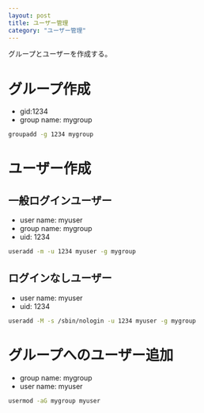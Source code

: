 ```yaml
---
layout: post
title: ユーザー管理
category: "ユーザー管理"
---
```


グループとユーザーを作成する。

# グループ作成

- gid:1234
- group name: mygroup

```sh
groupadd -g 1234 mygroup
```

# ユーザー作成

## 一般ログインユーザー

- user name: myuser
- group name: mygroup
- uid: 1234

```sh
useradd -m -u 1234 myuser -g mygroup
```

## ログインなしユーザー

- user name: myuser
- uid: 1234

```sh
useradd -M -s /sbin/nologin -u 1234 myuser -g mygroup
```

# グループへのユーザー追加

- group name: mygroup
- user name: myuser

```sh
usermod -aG mygroup myuser
```
